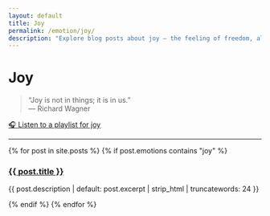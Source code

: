 ```yaml
---
layout: default
title: Joy
permalink: /emotion/joy/
description: "Explore blog posts about joy — the feeling of freedom, aliveness, peace, and presence in the moment."
---
```


# Joy

> “Joy is not in things; it is in us.”  
> — Richard Wagner

[🎧 Listen to a playlist for joy](https://music.youtube.com/playlist?list=PLyM8K9BoUoR3F9Hy6Iek8VcL79VCtHVYB)

---

{% for post in site.posts %}
  {% if post.emotions contains "joy" %}
  <article>
    <h3><a href="{{ post.url }}">{{ post.title }}</a></h3>
    <p class="excerpt">{{ post.description | default: post.excerpt | strip_html | truncatewords: 24 }}</p>
  </article>
  {% endif %}
{% endfor %}
